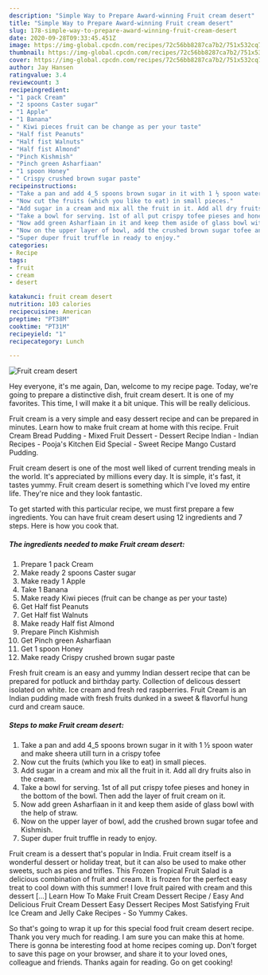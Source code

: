 ```yaml
---
description: "Simple Way to Prepare Award-winning Fruit cream desert"
title: "Simple Way to Prepare Award-winning Fruit cream desert"
slug: 178-simple-way-to-prepare-award-winning-fruit-cream-desert
date: 2020-09-28T09:33:45.451Z
image: https://img-global.cpcdn.com/recipes/72c56bb8287ca7b2/751x532cq70/fruit-cream-desert-recipe-main-photo.jpg
thumbnail: https://img-global.cpcdn.com/recipes/72c56bb8287ca7b2/751x532cq70/fruit-cream-desert-recipe-main-photo.jpg
cover: https://img-global.cpcdn.com/recipes/72c56bb8287ca7b2/751x532cq70/fruit-cream-desert-recipe-main-photo.jpg
author: Jay Hansen
ratingvalue: 3.4
reviewcount: 3
recipeingredient:
- "1 pack Cream"
- "2 spoons Caster sugar"
- "1 Apple"
- "1 Banana"
- " Kiwi pieces fruit can be change as per your taste"
- "Half fist Peanuts"
- "Half fist Walnuts"
- "Half fist Almond"
- "Pinch Kishmish"
- "Pinch green Asharfiaan"
- "1 spoon Honey"
- " Crispy crushed brown sugar paste"
recipeinstructions:
- "Take a pan and add 4_5 spoons brown sugar in it with 1 ½ spoon water and make sheera utill turn in a crispy tofee"
- "Now cut the fruits (which you like to eat) in small pieces."
- "Add sugar in a cream and mix all the fruit in it. Add all dry fruits also in the cream."
- "Take a bowl for serving. 1st of all put crispy tofee pieses and honey in the bottom of the bowl. Then add the layer of fruit cream on it."
- "Now add green Asharfiaan in it and keep them aside of glass bowl with the help of straw."
- "Now on the upper layer of bowl, add the crushed brown sugar tofee and Kishmish."
- "Super duper fruit truffle in ready to enjoy."
categories:
- Recipe
tags:
- fruit
- cream
- desert

katakunci: fruit cream desert 
nutrition: 103 calories
recipecuisine: American
preptime: "PT38M"
cooktime: "PT31M"
recipeyield: "1"
recipecategory: Lunch

---
```



![Fruit cream desert](https://img-global.cpcdn.com/recipes/72c56bb8287ca7b2/751x532cq70/fruit-cream-desert-recipe-main-photo.jpg)

Hey everyone, it's me again, Dan, welcome to my recipe page. Today, we're going to prepare a distinctive dish, fruit cream desert. It is one of my favorites. This time, I will make it a bit unique. This will be really delicious.

Fruit cream is a very simple and easy dessert recipe and can be prepared in minutes. Learn how to make fruit cream at home with this recipe. Fruit Cream Bread Pudding - Mixed Fruit Dessert - Dessert Recipe Indian - Indian Recipes - Pooja&#39;s Kitchen Eid Special - Sweet Recipe Mango Custard Pudding.

Fruit cream desert is one of the most well liked of current trending meals in the world. It's appreciated by millions every day. It is simple, it's fast, it tastes yummy. Fruit cream desert is something which I've loved my entire life. They're nice and they look fantastic.


To get started with this particular recipe, we must first prepare a few ingredients. You can have fruit cream desert using 12 ingredients and 7 steps. Here is how you cook that.

##### The ingredients needed to make Fruit cream desert:

1. Prepare 1 pack Cream
1. Make ready 2 spoons Caster sugar
1. Make ready 1 Apple
1. Take 1 Banana
1. Make ready  Kiwi pieces (fruit can be change as per your taste)
1. Get Half fist Peanuts
1. Get Half fist Walnuts
1. Make ready Half fist Almond
1. Prepare Pinch Kishmish
1. Get Pinch green Asharfiaan
1. Get 1 spoon Honey
1. Make ready  Crispy crushed brown sugar paste


Fresh fruit cream is an easy and yummy Indian dessert recipe that can be prepared for potluck and birthday party. Collection of delicous dessert isolated on white. Ice cream and fresh red raspberries. Fruit Cream is an Indian pudding made with fresh fruits dunked in a sweet &amp; flavorful hung curd and cream sauce. 

##### Steps to make Fruit cream desert:

1. Take a pan and add 4_5 spoons brown sugar in it with 1 ½ spoon water and make sheera utill turn in a crispy tofee
1. Now cut the fruits (which you like to eat) in small pieces.
1. Add sugar in a cream and mix all the fruit in it. Add all dry fruits also in the cream.
1. Take a bowl for serving. 1st of all put crispy tofee pieses and honey in the bottom of the bowl. Then add the layer of fruit cream on it.
1. Now add green Asharfiaan in it and keep them aside of glass bowl with the help of straw.
1. Now on the upper layer of bowl, add the crushed brown sugar tofee and Kishmish.
1. Super duper fruit truffle in ready to enjoy.


Fruit cream is a dessert that&#39;s popular in India. Fruit cream itself is a wonderful dessert or holiday treat, but it can also be used to make other sweets, such as pies and trifles. This Frozen Tropical Fruit Salad is a delicious combination of fruit and cream. It is frozen for the perfect easy treat to cool down with this summer! I love fruit paired with cream and this dessert […] Learn How To Make Fruit Cream Dessert Recipe / Easy And Delicious Fruit Cream Dessert Easy Dessert Recipes Most Satisfying Fruit Ice Cream and Jelly Cake Recipes - So Yummy Cakes. 

So that's going to wrap it up for this special food fruit cream desert recipe. Thank you very much for reading. I am sure you can make this at home. There is gonna be interesting food at home recipes coming up. Don't forget to save this page on your browser, and share it to your loved ones, colleague and friends. Thanks again for reading. Go on get cooking!
